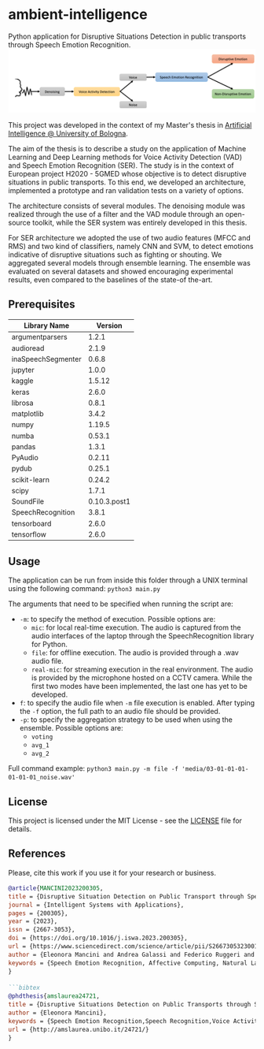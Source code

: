 # ambient-intelligence
Python application for Disruptive Situations Detection in public transports through Speech Emotion Recognition. 
![methodology](images/proposed_methodology.png)

This project was developed in the context of my Master's thesis in [Artificial Intelligence @ University of Bologna](https://corsi.unibo.it/2cycle/artificial-intelligence). 

The aim of the thesis is to describe a study on the
application of Machine Learning and Deep Learning methods for Voice Activity Detection (VAD) and Speech Emotion Recognition (SER). 
The study is in the context of European project H2020 - 5GMED whose objective is to detect disruptive situations in 
public transports. To this end, we developed an architecture,  implemented a prototype and ran validation tests 
on a variety of options.

The architecture consists of several modules. 
The denoising module was realized through the use of a filter and the VAD module through an open-source toolkit, 
while the SER system was entirely developed in this thesis. 

For SER architecture we adopted the use of two audio features (MFCC and RMS) and two kind of classifiers, 
namely CNN and SVM, to detect emotions indicative  of disruptive situations such as fighting or shouting. 
We aggregated several models through ensemble learning. The ensemble was evaluated on several datasets and showed 
encouraging experimental results, even compared to the baselines of the state-of the-art.

## Prerequisites
**Library Name** | **Version**                         
---------------------------|----------------------------------------------
 argumentparsers           | 1.2.1                                        
 audioread                 | 2.1.9                                        
 inaSpeechSegmenter        | 0.6.8                                        
 jupyter                   | 1.0.0                                        
 kaggle                    | 1.5.12                                       
 keras                     | 2.6.0                                        
 librosa                   | 0.8.1                                        
 matplotlib                | 3.4.2                                        
 numpy                     | 1.19.5                                       
 numba                     | 0.53.1                                       
 pandas                    | 1.3.1                                        
 PyAudio                   | 0.2.11                                       
 pydub                     | 0.25.1                                       
 scikit-learn              | 0.24.2                                       
 scipy                     | 1.7.1                                        
 SoundFile                 | 0.10.3.post1                                 
 SpeechRecognition         | 3.8.1                                        
 tensorboard               | 2.6.0                                        
 tensorflow                | 2.6.0                                        
                            

## Usage
The application can be run from inside this folder through a UNIX terminal using the following command: `python3 main.py`

The arguments that need to be specified when running the script are:
- `-m`: to specify the method of execution. Possible options are:
  - `mic`: for local real-time execution. The audio is captured from the audio
interfaces of the laptop through the SpeechRecognition library for Python.
  - `file`: for offline execution. The audio is provided through a .wav audio file.
  - `real-mic`: for streaming execution in the real environment. The audio is provided by the microphone hosted on a CCTV camera. While the first two modes have been implemented, the last one has yet to be developed.
- `f`: to specify the audio file when `-m` file execution is enabled. After typing the `-f` option, the full path to an audio file should be provided.
- `-p`: to specify the aggregation strategy to be used when using the ensemble. Possible options are:
  - `voting`
  - `avg_1`
  - `avg_2`

Full command example: `python3 main.py -m file -f 'media/03-01-01-01-01-01-01_noise.wav'`

## License
This project is licensed under the MIT License - see the [LICENSE](https://github.com/helemanc/ambient-intelligence/blob/main/LICENSE) file for details.

## References 

Please, cite this work if you use it for your research or business.
```bibtex
@article{MANCINI2023200305,
title = {Disruptive Situation Detection on Public Transport through Speech Emotion Recognition},
journal = {Intelligent Systems with Applications},
pages = {200305},
year = {2023},
issn = {2667-3053},
doi = {https://doi.org/10.1016/j.iswa.2023.200305},
url = {https://www.sciencedirect.com/science/article/pii/S2667305323001308},
author = {Eleonora Mancini and Andrea Galassi and Federico Ruggeri and Paolo Torroni},
keywords = {Speech Emotion Recognition, Affective Computing, Natural Language Processing, Machine Learning, Data Augmentation}
}

```bibtex
@phdthesis{amslaurea24721,
title = {Disruptive Situations Detection on Public Transports through Speech Emotion Recognition},
author = {Eleonora Mancini},
keywords = {Speech Emotion Recognition,Speech Recognition,Voice Activity Detection,Machine Learning,Natural Language Processing,Deep Learning,Convolutional Neural Network,Support Vector Machine,MFCC},
url = {http://amslaurea.unibo.it/24721/}
}


